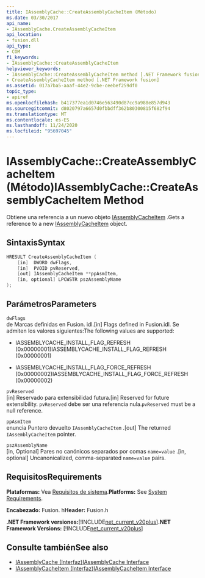 ```yaml
---
title: IAssemblyCache::CreateAssemblyCacheItem (Método)
ms.date: 03/30/2017
api_name:
- IAssemblyCache.CreateAssemblyCacheItem
api_location:
- fusion.dll
api_type:
- COM
f1_keywords:
- IAssemblyCache::CreateAssemblyCacheItem
helpviewer_keywords:
- IAssemblyCache::CreateAssemblyCacheItem method [.NET Framework fusion]
- CreateAssemblyCacheItem method [.NET Framework fusion]
ms.assetid: 017a7ba5-aaaf-44e2-9cbe-ceebef259df0
topic_type:
- apiref
ms.openlocfilehash: b417377ea1d0746e563490d87cc9a988e857d943
ms.sourcegitcommit: d8020797a6657d0fbbdff362b80300815f682f94
ms.translationtype: MT
ms.contentlocale: es-ES
ms.lasthandoff: 11/24/2020
ms.locfileid: "95697045"
---
```

# <a name="iassemblycachecreateassemblycacheitem-method"></a><span data-ttu-id="b0465-102">IAssemblyCache::CreateAssemblyCacheItem (Método)</span><span class="sxs-lookup"><span data-stu-id="b0465-102">IAssemblyCache::CreateAssemblyCacheItem Method</span></span>

<span data-ttu-id="b0465-103">Obtiene una referencia a un nuevo objeto [IAssemblyCacheItem](iassemblycacheitem-interface.md) .</span><span class="sxs-lookup"><span data-stu-id="b0465-103">Gets a reference to a new [IAssemblyCacheItem](iassemblycacheitem-interface.md) object.</span></span>  
  
## <a name="syntax"></a><span data-ttu-id="b0465-104">Sintaxis</span><span class="sxs-lookup"><span data-stu-id="b0465-104">Syntax</span></span>  
  
```cpp  
HRESULT CreateAssemblyCacheItem (  
    [in]  DWORD dwFlags,  
    [in]  PVOID pvReserved,  
    [out] IAssemblyCacheItem **ppAsmItem,  
    [in, optional] LPCWSTR pszAssemblyName  
);  
```  
  
## <a name="parameters"></a><span data-ttu-id="b0465-105">Parámetros</span><span class="sxs-lookup"><span data-stu-id="b0465-105">Parameters</span></span>  

 `dwFlags`  
 <span data-ttu-id="b0465-106">de Marcas definidas en Fusion. idl.</span><span class="sxs-lookup"><span data-stu-id="b0465-106">[in] Flags defined in Fusion.idl.</span></span> <span data-ttu-id="b0465-107">Se admiten los valores siguientes:</span><span class="sxs-lookup"><span data-stu-id="b0465-107">The following values are supported:</span></span>  
  
- <span data-ttu-id="b0465-108">IASSEMBLYCACHE_INSTALL_FLAG_REFRESH (0x00000001)</span><span class="sxs-lookup"><span data-stu-id="b0465-108">IASSEMBLYCACHE_INSTALL_FLAG_REFRESH (0x00000001)</span></span>  
  
- <span data-ttu-id="b0465-109">IASSEMBLYCACHE_INSTALL_FLAG_FORCE_REFRESH (0x00000002)</span><span class="sxs-lookup"><span data-stu-id="b0465-109">IASSEMBLYCACHE_INSTALL_FLAG_FORCE_REFRESH (0x00000002)</span></span>  
  
 `pvReserved`  
 <span data-ttu-id="b0465-110">[in] Reservado para extensibilidad futura.</span><span class="sxs-lookup"><span data-stu-id="b0465-110">[in] Reserved for future extensibility.</span></span> <span data-ttu-id="b0465-111">`pvReserved` debe ser una referencia nula.</span><span class="sxs-lookup"><span data-stu-id="b0465-111">`pvReserved` must be a null reference.</span></span>  
  
 `ppAsmItem`  
 <span data-ttu-id="b0465-112">enuncia Puntero devuelto `IAssemblyCacheItem` .</span><span class="sxs-lookup"><span data-stu-id="b0465-112">[out] The returned `IAssemblyCacheItem` pointer.</span></span>  
  
 `pszAssemblyName`  
 <span data-ttu-id="b0465-113">[in, Optional] Pares no canónicos separados por comas `name=value` .</span><span class="sxs-lookup"><span data-stu-id="b0465-113">[in, optional] Uncanonicalized, comma-separated `name=value` pairs.</span></span>  
  
## <a name="requirements"></a><span data-ttu-id="b0465-114">Requisitos</span><span class="sxs-lookup"><span data-stu-id="b0465-114">Requirements</span></span>  

 <span data-ttu-id="b0465-115">**Plataformas:** Vea [Requisitos de sistema](../../get-started/system-requirements.md).</span><span class="sxs-lookup"><span data-stu-id="b0465-115">**Platforms:** See [System Requirements](../../get-started/system-requirements.md).</span></span>  
  
 <span data-ttu-id="b0465-116">**Encabezado:** Fusion. h</span><span class="sxs-lookup"><span data-stu-id="b0465-116">**Header:** Fusion.h</span></span>  
  
 <span data-ttu-id="b0465-117">**.NET Framework versiones:**[!INCLUDE[net_current_v20plus](../../../../includes/net-current-v20plus-md.md)]</span><span class="sxs-lookup"><span data-stu-id="b0465-117">**.NET Framework Versions:** [!INCLUDE[net_current_v20plus](../../../../includes/net-current-v20plus-md.md)]</span></span>  
  
## <a name="see-also"></a><span data-ttu-id="b0465-118">Consulte también</span><span class="sxs-lookup"><span data-stu-id="b0465-118">See also</span></span>

- [<span data-ttu-id="b0465-119">IAssemblyCache (Interfaz)</span><span class="sxs-lookup"><span data-stu-id="b0465-119">IAssemblyCache Interface</span></span>](iassemblycache-interface.md)
- [<span data-ttu-id="b0465-120">IAssemblyCacheItem (Interfaz)</span><span class="sxs-lookup"><span data-stu-id="b0465-120">IAssemblyCacheItem Interface</span></span>](iassemblycacheitem-interface.md)
